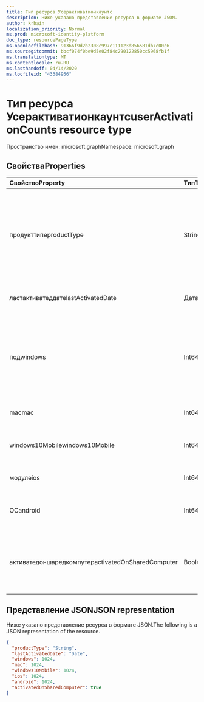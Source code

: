 ```yaml
---
title: Тип ресурса Усерактиватионкаунтс
description: Ниже указано представление ресурса в формате JSON.
author: krbain
localization_priority: Normal
ms.prod: microsoft-identity-platform
doc_type: resourcePageType
ms.openlocfilehash: 91366f9d2b2308c997c111123d856581db7c00c6
ms.sourcegitcommit: bbcf074f0be9d5e02f84c290122850cc5968fb1f
ms.translationtype: MT
ms.contentlocale: ru-RU
ms.lasthandoff: 04/14/2020
ms.locfileid: "43384956"
---
```

# <a name="useractivationcounts-resource-type"></a><span data-ttu-id="adab0-103">Тип ресурса Усерактиватионкаунтс</span><span class="sxs-lookup"><span data-stu-id="adab0-103">userActivationCounts resource type</span></span>

<span data-ttu-id="adab0-104">Пространство имен: microsoft.graph</span><span class="sxs-lookup"><span data-stu-id="adab0-104">Namespace: microsoft.graph</span></span>

## <a name="properties"></a><span data-ttu-id="adab0-105">Свойства</span><span class="sxs-lookup"><span data-stu-id="adab0-105">Properties</span></span>

| <span data-ttu-id="adab0-106">Свойство</span><span class="sxs-lookup"><span data-stu-id="adab0-106">Property</span></span>          | <span data-ttu-id="adab0-107">Тип</span><span class="sxs-lookup"><span data-stu-id="adab0-107">Type</span></span>   | <span data-ttu-id="adab0-108">Описание</span><span class="sxs-lookup"><span data-stu-id="adab0-108">Description</span></span>                              |
| :---------------- | :----- | ---------------------------------------- |
| <span data-ttu-id="adab0-109">продукттипе</span><span class="sxs-lookup"><span data-stu-id="adab0-109">productType</span></span>       | <span data-ttu-id="adab0-110">String</span><span class="sxs-lookup"><span data-stu-id="adab0-110">String</span></span> | <span data-ttu-id="adab0-111">Тип продукта, например "Office 365 профессиональный плюс", "клиент Project" или "Visio Pro для Office 365".</span><span class="sxs-lookup"><span data-stu-id="adab0-111">The product type, such as "Office 365 ProPlus", "Project Client", or "Visio Pro for Office 365".</span></span> |
| <span data-ttu-id="adab0-112">ластактиватеддате</span><span class="sxs-lookup"><span data-stu-id="adab0-112">lastActivatedDate</span></span> | <span data-ttu-id="adab0-113">Дата</span><span class="sxs-lookup"><span data-stu-id="adab0-113">Date</span></span>   | <span data-ttu-id="adab0-114">Дата последней активации.</span><span class="sxs-lookup"><span data-stu-id="adab0-114">The date of the latest activation.</span></span>       |
| <span data-ttu-id="adab0-115">под</span><span class="sxs-lookup"><span data-stu-id="adab0-115">windows</span></span>           | <span data-ttu-id="adab0-116">Int64</span><span class="sxs-lookup"><span data-stu-id="adab0-116">Int64</span></span>  | <span data-ttu-id="adab0-117">Счетчик активаций в Windows.</span><span class="sxs-lookup"><span data-stu-id="adab0-117">The activation count on Windows.</span></span> <span data-ttu-id="adab0-118">Это число включает все активации на любом компьютере с Windows.</span><span class="sxs-lookup"><span data-stu-id="adab0-118">This number includes every activation on any Windows computer.</span></span> |
| <span data-ttu-id="adab0-119">mac</span><span class="sxs-lookup"><span data-stu-id="adab0-119">mac</span></span>               | <span data-ttu-id="adab0-120">Int64</span><span class="sxs-lookup"><span data-stu-id="adab0-120">Int64</span></span>  | <span data-ttu-id="adab0-121">Число активаций в Mac OS.</span><span class="sxs-lookup"><span data-stu-id="adab0-121">The activation count on Mac OS.</span></span>          |
| <span data-ttu-id="adab0-122">windows10Mobile</span><span class="sxs-lookup"><span data-stu-id="adab0-122">windows10Mobile</span></span>   | <span data-ttu-id="adab0-123">Int64</span><span class="sxs-lookup"><span data-stu-id="adab0-123">Int64</span></span>  | <span data-ttu-id="adab0-124">Счетчик активаций для Windows 10 Mobile.</span><span class="sxs-lookup"><span data-stu-id="adab0-124">The activation count on Windows 10 mobile.</span></span> |
| <span data-ttu-id="adab0-125">модуле</span><span class="sxs-lookup"><span data-stu-id="adab0-125">ios</span></span>               | <span data-ttu-id="adab0-126">Int64</span><span class="sxs-lookup"><span data-stu-id="adab0-126">Int64</span></span>  | <span data-ttu-id="adab0-127">Счетчик активаций на iOS.</span><span class="sxs-lookup"><span data-stu-id="adab0-127">The activation count on iOS.</span></span>             |
| <span data-ttu-id="adab0-128">ОС</span><span class="sxs-lookup"><span data-stu-id="adab0-128">android</span></span>           | <span data-ttu-id="adab0-129">Int64</span><span class="sxs-lookup"><span data-stu-id="adab0-129">Int64</span></span>  | <span data-ttu-id="adab0-130">Счетчик активаций на устройстве с Android.</span><span class="sxs-lookup"><span data-stu-id="adab0-130">The activation count on an Android device.</span></span>  |
| <span data-ttu-id="adab0-131">активатедоншаредкомпутер</span><span class="sxs-lookup"><span data-stu-id="adab0-131">activatedOnSharedComputer</span></span>   | <span data-ttu-id="adab0-132">Boolean</span><span class="sxs-lookup"><span data-stu-id="adab0-132">Boolean</span></span> | <span data-ttu-id="adab0-133">Имеет значение true, если пользователь использовал продукт на общедоступном компьютере.</span><span class="sxs-lookup"><span data-stu-id="adab0-133">True if the user used the product on a shared computer before.</span></span> |

## <a name="json-representation"></a><span data-ttu-id="adab0-134">Представление JSON</span><span class="sxs-lookup"><span data-stu-id="adab0-134">JSON representation</span></span>

<span data-ttu-id="adab0-135">Ниже указано представление ресурса в формате JSON.</span><span class="sxs-lookup"><span data-stu-id="adab0-135">The following is a JSON representation of the resource.</span></span>

<!-- {
  "blockType": "resource",
  "@odata.type": "microsoft.graph.userActivationCounts"
} -->

```json
{
  "productType": "String", 
  "lastActivatedDate": "Date", 
  "windows": 1024, 
  "mac": 1024, 
  "windows10Mobile": 1024, 
  "ios": 1024, 
  "android": 1024,
  "activatedOnSharedComputer": true 
}
```
